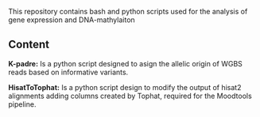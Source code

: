 This repository contains bash and python scripts used for the analysis of gene expression
and DNA-mathylaiton 

## Content
**K-padre:** Is a python script designed to asign the allelic origin of WGBS reads
based on informative variants.

**HisatToTophat:** Is a python script design to modify the output of hisat2 alignments
adding columns created by Tophat, required for the Moodtools pipeline.

